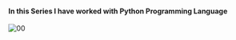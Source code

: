 #### In this Series I have worked with Python Programming Language



![00](https://user-images.githubusercontent.com/81867377/143200602-3bae883c-a875-493f-9d33-3360a8f2c3ec.jpg)
